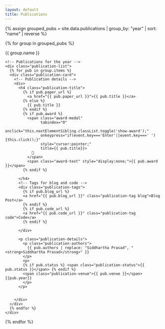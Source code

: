 ```yaml
---
layout: default
title: Publications
---
```


<div class="publications-container">

{% assign grouped_pubs = site.data.publications | group_by: "year" | sort: "name" | reverse %}

{% for group in grouped_pubs %}
  <div class="publication-year-section">
    <!-- Sticky year on the left -->
    <div class="publication-year-sticky">
      {{ group.name }}
    </div>

    <!-- Publications for the year -->
    <div class="publication-list">
      {% for pub in group.items %}
      <div class="publication-card">
        <!-- Publication details -->
        <div>
          <h4 class="publication-title">
            {% if pub.paper_url %}
              <a href="{{ pub.paper_url }}">{{ pub.title }}</a>
            {% else %}
              {{ pub.title }}
            {% endif %}
            {% if pub.award %}
              <span class="award-medal"
                    tabindex="0"
                    onclick="this.nextElementSibling.classList.toggle('show-award');"
                    onkeypress="if(event.key==='Enter'||event.key===' '){this.click();}"
                    style="cursor:pointer;"
                    title={{ pub.title}}>
                🏅
              </span>
              <span class="award-text" style="display:none;">{{ pub.award }}</span>
            {% endif %}

          </h4>
          <!-- Tags for blog and code -->
          <div class="publication-tags">
            {% if pub.blog_url %}
            <a href="{{ pub.blog_url }}" class="publication-tag blog">Blog Post</a>
            {% endif %}
            {% if pub.code_url %}
            <a href="{{ pub.code_url }}" class="publication-tag code">Code</a>
            {% endif %}

          </div>

          <p class="publication-details">
            <p class="publication-authors">
              {{ pub.authors | replace: "Siddhartha Prasad", "<strong>Siddhartha Prasad</strong>" }}
            </p>  
            <p>
            {% if pub.status %} <span class="publication-status">{{ pub.status }}</span> {% endif %}
            <span class="publication-venue">{{ pub.venue }}</span> {{pub.year}}
            </p>
          </p>


        </div>
      </div>
      {% endfor %}
    </div>
  </div>
{% endfor %}

</div>

<style>
.award-medal {
  margin-left: 0.4em;
  font-size: 1em;
  vertical-align: middle;
  transition: transform 0.2s;
}
.award-medal:hover, .award-medal:focus {
  transform: scale(1.2) rotate(-10deg);
  outline: none;
}
.award-text {
  display: none;
  margin-left: 0.5em;
  color: #b8860b;
  font-weight: 500;
  font-size: 0.95em;
}
.award-text.show-award {
  display: inline;
}
</style>